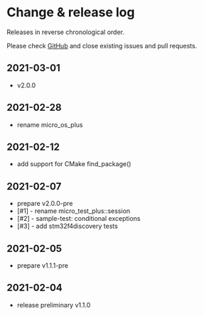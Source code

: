 # Change & release log

Releases in reverse chronological order.

Please check
[GitHub](https://github.com/micro-os-plus/micro-test-plus-xpack/issues/)
and close existing issues and pull requests.

## 2021-03-01

- v2.0.0

## 2021-02-28

- rename micro_os_plus

## 2021-02-12

- add support for CMake find_package()

## 2021-02-07

- prepare v2.0.0-pre
- [#1] - rename micro_test_plus::session
- [#2] - sample-test: conditional exceptions
- [#3] - add stm32f4discovery tests

## 2021-02-05

- prepare v1.1.1-pre

## 2021-02-04

- release preliminary v1.1.0
